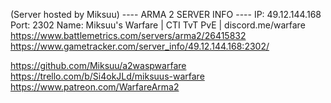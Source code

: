 (Server hosted by Miksuu) 
---- ARMA 2 SERVER INFO ----
IP: 49.12.144.168
Port: 2302
Name: Miksuu's Warfare | CTI TvT PvE | discord.me/warfare 
https://www.battlemetrics.com/servers/arma2/26415832
https://www.gametracker.com/server_info/49.12.144.168:2302/ 

https://github.com/Miksuu/a2waspwarfare
https://trello.com/b/Si4okJLd/miksuus-warfare
https://www.patreon.com/WarfareArma2

